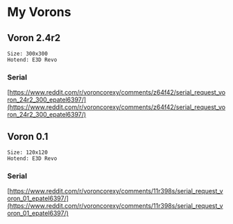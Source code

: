 # My Vorons

## Voron 2.4r2

```
Size: 300x300
Hotend: E3D Revo
```

### Serial

[https://www.reddit.com/r/voroncorexy/comments/z64f42/serial_request_voron_24r2_300_epatel6397/](https://www.reddit.com/r/voroncorexy/comments/z64f42/serial_request_voron_24r2_300_epatel6397/)

## Voron 0.1

```
Size: 120x120
Hotend: E3D Revo
```

### Serial

[https://www.reddit.com/r/voroncorexy/comments/11r398s/serial_request_voron_01_epatel6397/](https://www.reddit.com/r/voroncorexy/comments/11r398s/serial_request_voron_01_epatel6397/)
